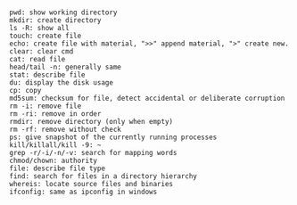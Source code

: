#
    pwd: show working directory
    mkdir: create directory
    ls -R: show all
    touch: create file
    echo: create file with material, ">>" append material, ">" create new.
    clear: clear cmd
    cat: read file
    head/tail -n: generally same
    stat: describe file
    du: display the disk usage
    cp: copy
    md5sum: checksum for file, detect accidental or deliberate corruption
    rm -i: remove file
    rm -ri: remove in order
    rmdir: remove directory (only when empty)
    rm -rf: remove without check
    ps: give snapshot of the currently running processes
    kill/killall/kill -9: ~
    grep -r/-i/-n/-v: search for mapping words
    chmod/chown: authority
    file: describe file type
    find: search for files in a directory hierarchy
    whereis: locate source files and binaries
    ifconfig: same as ipconfig in windows
    
